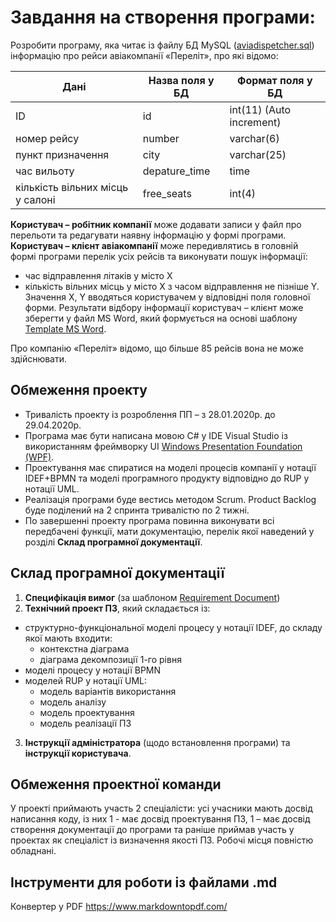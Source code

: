 # Завдання на створення програми:

Розробити програму, яка читає із файлу БД MySQL ([aviadispetcher.sql]) інформацію про рейси авіакомпанії «Переліт», про які відомо:
 
| Дані | Назва поля у БД | Формат поля у БД |
| ------ | ------ | ------ |
| ID | id	| int(11) (Auto increment) |
| номер рейсу | number	| varchar(6) |
| пункт призначення | city | varchar(25) |
| час вильоту | depature_time | time |
| кількість вільних місць у салоні | free_seats | int(4) |


**Користувач – робітник компанії** може додавати записи у файл про перельоти та редагувати наявну інформацію у формі програми.
**Користувач – клієнт авіакомпанії** може передивлятись в головній формі програми перелік усіх рейсів та виконувати пошук інформації:
- час відправлення літаків у місто X 
- кількість вільних місць у місто X з часом відправлення не пізніше Y. 
Значення X, Y вводяться користувачем у відповідні поля головної форми. 
Результати відбору інформації користувач – клієнт може зберегти у файл MS Word, який формується на основі шаблону [Template MS Word].

Про компанію «Переліт» відомо, що більше 85 рейсів вона не може здійснювати.

## Обмеження проекту
- Тривалість проекту із розроблення ПП – з 28.01.2020р. до 29.04.2020р.
- Програма має бути написана мовою C# у IDE Visual Studio із використанням фреймворку UI [Windows Presentation Foundation (WPF)]. 
- Проектування має спиратися на моделі процесів компанії у нотації IDEF+BPMN та моделі програмного продукту відповідно до RUP у нотації UML.
- Реалізація програми буде вестись методом Scrum. Product Backlog буде поділений на 2 спринта тривалістю по 2 тижні.
- По завершенні проекту програма повинна виконувати всі передбачені функції, мати документацію, перелік якої наведений у розділі **Склад програмної документації**.

## Склад програмної документації
1. **Специфікація вимог** (за шаблоном [Requirement Document])
2. **Технічний проект ПЗ**, який складається із:
- структурно-функціональної моделі процесу у нотації IDEF, до складу якої мають входити:
    + контекстна діаграма
    + діаграма декомпозиції 1-го рівня
- моделі процесу у нотації BPMN	
- моделей RUP у нотації UML:
    + модель варіантів використання
    + модель аналізу
    + модель проектування
    + модель реалізації ПЗ
 3. **Інструкції адміністратора** (щодо встановлення програми) та **інструкції користувача**.

## Обмеження проектної команди

У проекті приймають участь 2 спеціалісти: усі учасники мають досвід написання коду, із них 1 - має досвід проектування ПЗ, 1 – має досвід створення документації до програми та раніше приймав участь у проектах як спеціаліст із визначення якості ПЗ.
Робочі місця повністю обладнані.

## Інструменти для роботи із файлами .md
Конвертер у PDF https://www.markdowntopdf.com/

[//]: # (Нижче наведені посилання, які використовуються в тексті)


   [aviadispetcher.sql]: <https://github.com/OlgaTat/TSPP2019-20/blob/master/Input%20Files/aviadispetcher.sql>
   [Template MS Word]: <https://github.com/OlgaTat/TSPP2019-20/blob/master/Input%20Files/%D0%A8%D0%B0%D0%B1%D0%BB%D0%BE%D0%BD_%D0%9F%D0%BE%D1%88%D1%83%D0%BA%D1%83_%D1%80%D0%B5%D0%B9%D1%81%D1%96%D0%B2.dot>
   [Windows Presentation Foundation (WPF)]: <https://docs.microsoft.com/en-us/dotnet/framework/wpf/getting-started/>
   [Requirement Document]: <https://business.esa.int/sites/default/files/RD%20Template.docx>
